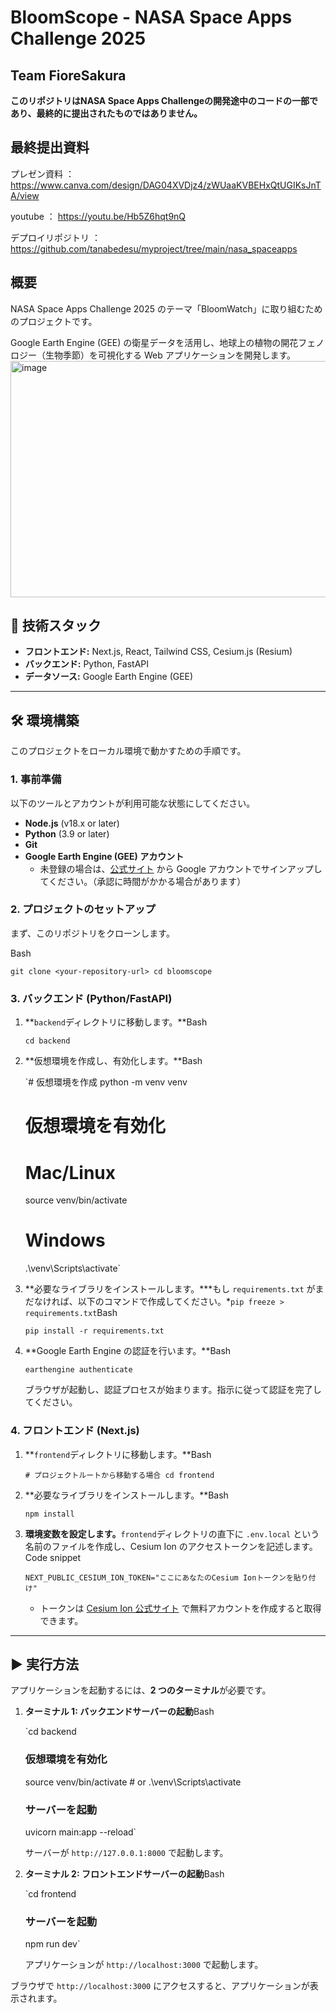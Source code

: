 # BloomScope - NASA Space Apps Challenge 2025
## Team FioreSakura
**このリポジトリはNASA Space Apps Challengeの開発途中のコードの一部であり、最終的に提出されたものではありません。**
## 最終提出資料
プレゼン資料 ： https://www.canva.com/design/DAG04XVDjz4/zWUaaKVBEHxQtUGIKsJnTA/view

youtube ： https://youtu.be/Hb5Z6hqt9nQ

デプロイリポジトリ ： https://github.com/tanabedesu/myproject/tree/main/nasa_spaceapps

## 概要
NASA Space Apps Challenge 2025 のテーマ「BloomWatch」に取り組むためのプロジェクトです。

Google Earth Engine (GEE) の衛星データを活用し、地球上の植物の開花フェノロジー（生物季節）を可視化する Web アプリケーションを開発します。
<img width="720" height="378" alt="image" src="https://github.com/user-attachments/assets/97fe6f3e-19b6-49b8-b82f-ecc55168fef2" />

## 🚀 技術スタック

- **フロントエンド:** Next.js, React, Tailwind CSS, Cesium.js (Resium)
- **バックエンド:** Python, FastAPI
- **データソース:** Google Earth Engine (GEE)

---

## 🛠️ 環境構築

このプロジェクトをローカル環境で動かすための手順です。

### **1. 事前準備**

以下のツールとアカウントが利用可能な状態にしてください。

- **Node.js** (v18.x or later)
- **Python** (3.9 or later)
- **Git**
- **Google Earth Engine (GEE) アカウント**
  - 未登録の場合は、[公式サイト](https://earthengine.google.com/) から Google アカウントでサインアップしてください。（承認に時間がかかる場合があります）

### **2. プロジェクトのセットアップ**

まず、このリポジトリをクローンします。

Bash

`git clone <your-repository-url>
cd bloomscope`

### **3. バックエンド (Python/FastAPI)**

1. **`backend`ディレクトリに移動します。**Bash

   `cd backend`

2. **仮想環境を作成し、有効化します。**Bash

   `# 仮想環境を作成
   python -m venv venv

   # 仮想環境を有効化

   # Mac/Linux

   source venv/bin/activate

   # Windows

   .\venv\Scripts\activate`

3. **必要なライブラリをインストールします。\***もし `requirements.txt` がまだなければ、以下のコマンドで作成してください。\*`pip freeze > requirements.txt`Bash

   `pip install -r requirements.txt`

4. **Google Earth Engine の認証を行います。**Bash

   `earthengine authenticate`

   ブラウザが起動し、認証プロセスが始まります。指示に従って認証を完了してください。

### **4. フロントエンド (Next.js)**

1. **`frontend`ディレクトリに移動します。**Bash

   `# プロジェクトルートから移動する場合
cd frontend`

2. **必要なライブラリをインストールします。**Bash

   `npm install`

3. **環境変数を設定します。**`frontend`ディレクトリの直下に `.env.local` という名前のファイルを作成し、Cesium Ion のアクセストークンを記述します。Code snippet

   `NEXT_PUBLIC_CESIUM_ION_TOKEN="ここにあなたのCesium Ionトークンを貼り付け"`

   - トークンは [Cesium Ion 公式サイト](https://ion.cesium.com/) で無料アカウントを作成すると取得できます。

---

## ▶️ 実行方法

アプリケーションを起動するには、**2 つのターミナル**が必要です。

1. **ターミナル 1: バックエンドサーバーの起動**Bash

   `cd backend

   ### 仮想環境を有効化

   source venv/bin/activate # or .\venv\Scripts\activate

   ### サーバーを起動

   uvicorn main:app --reload`

   サーバーが `http://127.0.0.1:8000` で起動します。

2. **ターミナル 2: フロントエンドサーバーの起動**Bash

   `cd frontend

   ### サーバーを起動

   npm run dev`

   アプリケーションが `http://localhost:3000` で起動します。

ブラウザで `http://localhost:3000` にアクセスすると、アプリケーションが表示されます。
